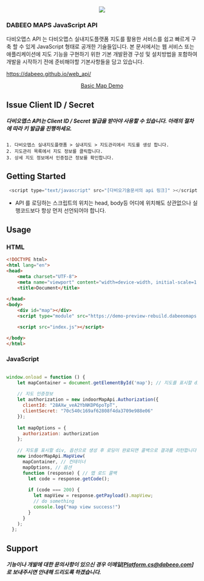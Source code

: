 

<h1 align="center">
	<img src="https://indoor.dabeeomaps.com/upload/demo/CI.png" />
</h1>

### DABEEO MAPS JavaScript API

다비오맵스 API 는 다비오맵스 실내지도플랫폼 지도를 활용한 서비스를 쉽고 빠르게 구축 할 수 있게 JavaScript 형태로 공개한 기술들입니다.
본 문서에서는 웹 서비스 또는 애플리케이션에 지도 기능을 구현하기 위한 기본 개발환경 구성 및 설치방법을 포함하여 개발을 시작하기 전에 준비해야할 기본사항들을 담고 있습니다.

https://dabeeo.github.io/web_api/

<p align="center">
  <a href="https://demo-preview-rebuild.dabeeomaps.com/sample/">Basic Map Demo</a>
</p>



## Issue Client ID / Secret

##### 다비오맵스 API는 Client ID / Secret 발급을 받아야 사용할 수 있습니다. 아래의 절차에 따라 키 발급을 진행하세요.

~~~
1. 다비오맵스 실내지도플랫폼 > 실내지도 > 지도관리에서 지도를 생성 합니다.
2. 지도관리 목록에서 지도 정보를 클릭합니다.
3. 상세 지도 정보에서 인증접근 정보를 확인합니다.
~~~



## Getting Started

~~~javascript
 <script type="text/javascript" src="[다비오기술문서의 api 링크]" ></script>
~~~

* API 를 로딩하는 스크립트의 위치는 head, body등 어디에 위치해도 상관없으나 실행코드보다 항상 먼저 선언되어야 합니다.



## Usage

### HTML

~~~html
<!DOCTYPE html>
<html lang="en">
<head>
    <meta charset="UTF-8">
    <meta name="viewport" content="width=device-width, initial-scale=1.0">
    <title>Document</title>
    
</head>
<body>
    <div id="map"></div>
    <script type="module" src="https://demo-preview-rebuild.dabeeomaps.com/jsMapAPI.js"></script>

    <script src="index.js"></script>

</body>
</html>
~~~



### JavaScript

~~~javascript

window.onload = function () {
    let mapContainer = document.getElementById('map'); // 지도를 표시할 div
  
    // 지도 인증정보
    let authorization = new indoorMapApi.Authorization({
      clientId: "28AXw_veA2YbNKDP6poTpT",
      clientSecret: "70c540c169af62808f4da3709e988e06"
    });
  
    let mapOptions = {
      authorization: authorization
    };
  
    // 지도를 표시할 div, 옵션으로 생성 후 로딩이 완료되면 콜백으로 결과를 리턴합니다
    new indoorMapApi.MapView(
      mapContainer, // 컨테이너
      mapOptions, // 옵션
      function (response) { // 맵 로드 콜백
        let code = response.getCode();
  
        if (code === 200) {
          let mapView = response.getPayload().mapView;
          // do something
          console.log("map view success!")
        }
      }
    );
  };
~~~



## Support

##### 기능이나 개발에 대한 문의사항이 있으신 경우 이메일[Platform.cs@dabeeo.com] 로 보내주시면 안내해 드리도록 하겠습니다.

